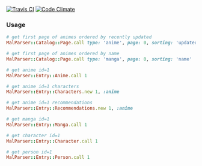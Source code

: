 [![Travis CI](https://travis-ci.org/shikimori/mal_parser.svg?branch=master)](https://travis-ci.org/shikimori/mal_parser) [![Code Climate](https://codeclimate.com/github/shikimori/mal_parser/badges/gpa.svg)](https://codeclimate.com/github/shikimori/mal_parser)

### Usage
```ruby
# get first page of animes ordered by recently updated
MalParser::Catalog::Page.call type: 'anime', page: 0, sorting: 'updated_at'

# get first page of animes ordered by name
MalParser::Catalog::Page.call type: 'manga', page: 0, sorting: 'name'

# get anime id=1
MalParser::Entry::Anime.call 1

# get anime id=1 characters
MalParser::Entry::Characters.new 1, :anime

# get anime id=1 recommendations
MalParser::Entry::Recommendations.new 1, :anime

# get manga id=1
MalParser::Entry::Manga.call 1

# get character id=1
MalParser::Entry::Character.call 1

# get person id=1
MalParser::Entry::Person.call 1
```
